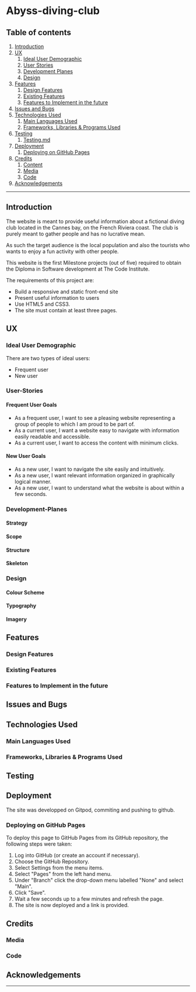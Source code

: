 # Abyss-diving-club

## Table of contents
1. [Introduction](#Introduction)
2. [UX](#UX)
    1. [Ideal User Demographic](#Ideal-User-Demographic)
    2. [User Stories](#User-Stories)
    3. [Development Planes](#Development-Planes)
    4. [Design](#Design)
3. [Features](#Features)
    1. [Design Features](#Design-Features) 
    2. [Existing Features](#Existing-Features)
    3. [Features to Implement in the future](#Features-to-Implement-in-the-future)
4. [Issues and Bugs](#Issues-and-Bugs)
5. [Technologies Used](#Technologies-Used)
     1. [Main Languages Used](#Main-Languages-Used)
     3. [Frameworks, Libraries & Programs Used](#Frameworks,-Libraries-&-Programs-Used)
6. [Testing](#Testing)
     1. [Testing.md](TESTING.md)
7. [Deployment](#Deployment)
     1. [Deploying on GitHub Pages](#Deploying-on-GitHub-Pages)
8. [Credits](#Credits)
     1. [Content](#Content)
     2. [Media](#Media)
     3. [Code](#Code)
9. [Acknowledgements](#Acknowledgements)
***

## Introduction
The website is meant to provide useful information about a fictional diving club located in the Cannes bay, on the French Riviera coast. The club is purely meant to gather people and has no lucrative mean.

As such the target audience is the local population and also the tourists who wants to enjoy a fun activity with other people.

This website is the first Milestone projects (out of five) required to obtain the Diploma in Software development at The Code Institute.

The requirements of this project are:
* Build a responsive and static front-end site 
* Present useful information to users 
* Use HTML5 and CSS3. 
* The site must contain at least three pages.

## UX
### Ideal User Demographic
There are two types of ideal users:
* Frequent user
* New user

### User-Stories
#### Frequent User Goals
* As a frequent user, I want to see a pleasing website representing a group of people to which I am proud to be part of.
* As a current user, I want a website easy to navigate with information easily readable and accessible.
* As a current user, I want to access the content with minimum clicks.

#### New User Goals
* As a new user, I want to navigate the site easily and intuitively.
* As a new user, I want relevant information organized in graphically logical manner.
* As a new user, I want to understand what the website is about within a few seconds.

### Development-Planes
#### Strategy
#### Scope
#### Structure
#### Skeleton

### Design
#### Colour Scheme
#### Typography
#### Imagery

## Features
### Design Features
### Existing Features
### Features to Implement in the future

## Issues and Bugs 

## Technologies Used
### Main Languages Used
### Frameworks, Libraries & Programs Used

## Testing

## Deployment
The site was developped on Gitpod, commiting and pushing to github.

### Deploying on GitHub Pages
To deploy this page to GitHub Pages from its GitHub repository, the following steps were taken:

1. Log into GitHub (or create an account if necessary).
2. Choose the GitHub Repository.
3. Select Settings from the menu items.
4. Select "Pages" from the left hand menu.
5. Under "Branch" click the drop-down menu labelled "None" and select "Main".
6. Click "Save".
7. Wait a few seconds up to a few minutes and refresh the page.
8. The site is now deployed and a link is provided.
    
## Credits 
### Media
### Code 

## Acknowledgements

***

